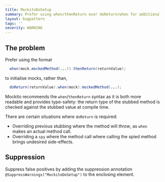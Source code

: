 ```yaml
---
title: MockitoDoSetup
summary: Prefer using when/thenReturn over doReturn/when for additional type safety.
layout: bugpattern
tags: ''
severity: WARNING
---
```


<!--
*** AUTO-GENERATED, DO NOT MODIFY ***
To make changes, edit the @BugPattern annotation or the explanation in docs/bugpattern.
-->


## The problem
Prefer using the format

```java
  when(mock.mockedMethod(...)).thenReturn(returnValue);
```

to initialise mocks, rather than,

```java
  doReturn(returnValue).when(mock).mockedMethod(...);
```

Mockito recommends the `when`/`thenReturn` syntax as it is both more readable
and provides type-safety: the return type of the stubbed method is checked
against the stubbed value at compile time.

There are certain situations where `doReturn` is required:

*   Overriding previous stubbing where the method will *throw*, as `when` makes
    an actual method call.
*   Overriding a `spy` where the method call where calling the spied method
    brings undesired side-effects.

## Suppression
Suppress false positives by adding the suppression annotation `@SuppressWarnings("MockitoDoSetup")` to the enclosing element.
